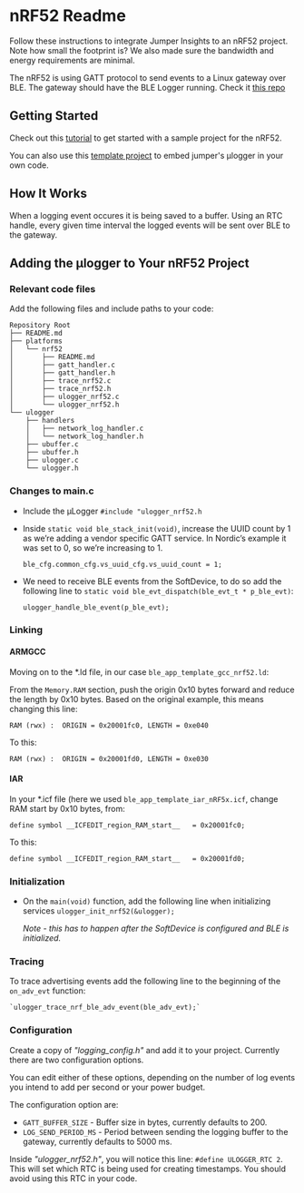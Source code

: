 # nRF52 Readme
Follow these instructions to integrate Jumper Insights to an nRF52 project. Note how small the footprint is? We also made sure the bandwidth and energy requirements are minimal.

The nRF52 is using GATT protocol to send events to a Linux gateway over BLE.
The gateway should have the BLE Logger running. Check it [this repo](https://github.com/Jumperr-labs/jumper-ble-logger)

## Getting Started
Check out this [tutorial](https://github.com/Jumperr-labs/jumper-ulogger/tree/master/samples/nrf52-ble-sample-project) to get started with a sample project for the nRF52.

You can also use this [template project](https://github.com/Jumperr-labs/jumper-ulogger/tree/master/samples/nrf52-ble-template) to embed jumper's µlogger in your own code.

## How It Works
When a logging event occures it is being saved to a buffer. Using an RTC handle, every given time interval the logged events will be sent over BLE to the gateway.

## Adding the µlogger to Your nRF52 Project
### Relevant code files
Add the following files and include paths to your code:
```
Repository Root
├── README.md
├── platforms
│   └── nrf52
│       ├── README.md
│       ├── gatt_handler.c
│       ├── gatt_handler.h
│       ├── trace_nrf52.c
│       ├── trace_nrf52.h
│       ├── ulogger_nrf52.c
│       └── ulogger_nrf52.h
└── ulogger
    ├── handlers
    │   ├── network_log_handler.c
    │   └── network_log_handler.h
    ├── ubuffer.c
    ├── ubuffer.h
    ├── ulogger.c
    └── ulogger.h
```

### Changes to main.c
* Include the µLogger `#include "ulogger_nrf52.h`
* Inside `static void ble_stack_init(void)`, increase the UUID count by 1 as we’re adding a vendor specific GATT service. In Nordic’s example it was set to 0, so we’re increasing to 1.
    
    `ble_cfg.common_cfg.vs_uuid_cfg.vs_uuid_count = 1;`
* We need to receive BLE events from the SoftDevice, to do so add the following line to `static void ble_evt_dispatch(ble_evt_t * p_ble_evt)`:
    
    `ulogger_handle_ble_event(p_ble_evt);`

### Linking

#### ARMGCC
Moving on to the *.ld file, in our case `ble_app_template_gcc_nrf52.ld`:

From the `Memory.RAM` section, push the origin 0x10 bytes forward and reduce the length by 0x10 bytes. Based on the original example, this means changing this line:
```
RAM (rwx) :  ORIGIN = 0x20001fc0, LENGTH = 0xe040
```
To this:
```
RAM (rwx) :  ORIGIN = 0x20001fd0, LENGTH = 0xe030
```
#### IAR
In your *.icf file (here we used `ble_app_template_iar_nRF5x.icf`, change RAM start by 0x10 bytes, from:
```
define symbol __ICFEDIT_region_RAM_start__   = 0x20001fc0;
```
To this:
```
define symbol __ICFEDIT_region_RAM_start__   = 0x20001fd0;
```
### Initialization
* On the `main(void)` function, add the following line when initializing services `ulogger_init_nrf52(&ulogger);`

    *Note - this has to happen after the SoftDevice is configured and BLE is initialized.*

### Tracing
To trace advertising events add the following line to the beginning of the `on_adv_evt` function:

    `ulogger_trace_nrf_ble_adv_event(ble_adv_evt);`

### Configuration
Create a copy of _"logging_config.h"_ and add it to your project. Currently there are two configuration options.

You can edit either of these options, depending on the number of log events you intend to add per second or your power budget.

The configuration option are:
* `GATT_BUFFER_SIZE` - Buffer size in bytes, currently defaults to 200.
* `LOG_SEND_PERIOD_MS` - Period between sending the logging buffer to the gateway, currently defaults to 5000 ms.

Inside _"ulogger_nrf52.h"_, you will notice this line: `#define ULOGGER_RTC 2`. This will set which RTC is being used for creating timestamps. You should avoid using this RTC in your code.
